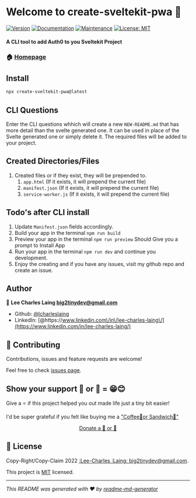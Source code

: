 # Welcome to create-sveltekit-pwa 👋
[![Version](https://img.shields.io/npm/v/create-sveltekit-pwa.svg)](https://www.npmjs.com/package/create-sveltekit-pwa)
[![Documentation](https://img.shields.io/badge/documentation-yes-brightgreen.svg)](https://github.com/lcharleslaing/create-sveltekit-pwa#readme)
[![Maintenance](https://img.shields.io/badge/Maintained%3F-yes-green.svg)](https://github.com/lcharleslaing/create-sveltekit-pwa/graphs/commit-activity)
[![License: MIT](https://img.shields.io/github/license/lcharleslaing/create-sveltekit-pwa)](https://github.com/lcharleslaing/create-sveltekit-pwa/blob/master/LICENSE)

#### A CLI tool to add Auth0 to you Sveltekit Project

### 🏠 [Homepage](https://github.com/lcharleslaing/create-sveltekit-pwa)

## Install

```sh
npx create-sveltekit-pwa@latest
```

## CLI Questions
   Enter the CLI questions whhich will create a new ```NEW-README.md``` that has more detail than the svelte generated one. It can be used in place of the Svelte generated one or simply delete it.  The required files will be added to your project.

## Created Directories/Files

1. Created files or if they exist, they will be prepended to.
    1. ```app.html``` (If it exists, it will prepend the current file)
    2. ```manifest.json``` (If it exists, it will prepend the current file)
    3. ```service-worker.js``` (If it exists, it will prepend the current file)

## Todo's after CLI install

 1. Update ```Manifest.json``` fields accordingly.
 2. Build your app in the terminal ```npm run build```
 3. Preview your app in the terminal ```npm run preview``` Should Give you a prompt to Install App
 4. Run your app in the terminal ```npm run dev``` and continue you development.
 5. Enjoy the creating and if you have any issues, visit my github repo and create an issue.

## Author

👤 **Lee Charles Laing <big2tinydev@gmail.com>**

* Github: [@lcharleslaing](https://github.com/lcharleslaing)
* LinkedIn: [@https:\/\/www.linkedin.com\/in\/lee-charles-laing\/](https://www.linkedin.com/in/lee-charles-laing/)

## 🤝 Contributing

Contributions, issues and feature requests are welcome!

Feel free to check [issues page](https://github.com/lcharleslaing/create-sveltekit-pwa/issues).

## Show your support 🍵 or 🥪 = 😁😊

Give a ⭐️ if this project helped you out made life just a tiny bit easier!

I'd be super grateful if you felt like buying me a ["Coffee🍵or Sandwich🥪"](https://www.patreon.com/join/iambig2tiny/checkout?rid=8313358)
<div align="center">
    <a href="https://www.patreon.com/join/iambig2tiny/checkout?rid=8313358">Donate a 🍵 or 🥪</a>
</div>

## 📝 License

Copy-Right/Copy-Claim 2022 [:Lee-Charles :Laing: <big2tinydev@gmail.com>](https://github.com/lcharleslaing).

This project is [MIT](https://github.com/lcharleslaing/create-sveltekit-pwa/blob/master/LICENSE) licensed.

***
_This README was generated with ❤️ by [readme-md-generator](https://github.com/kefranabg/readme-md-generator)_